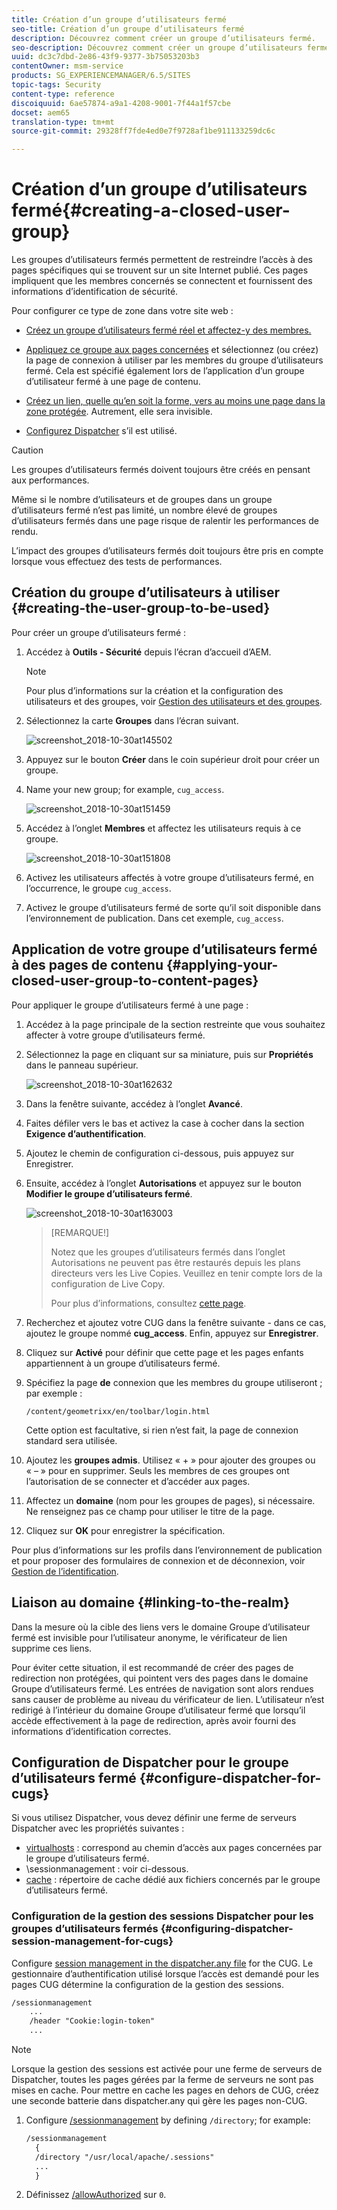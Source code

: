 ```yaml
---
title: Création d’un groupe d’utilisateurs fermé
seo-title: Création d’un groupe d’utilisateurs fermé
description: Découvrez comment créer un groupe d’utilisateurs fermé.
seo-description: Découvrez comment créer un groupe d’utilisateurs fermé.
uuid: dc3c7dbd-2e86-43f9-9377-3b75053203b3
contentOwner: msm-service
products: SG_EXPERIENCEMANAGER/6.5/SITES
topic-tags: Security
content-type: reference
discoiquuid: 6ae57874-a9a1-4208-9001-7f44a1f57cbe
docset: aem65
translation-type: tm+mt
source-git-commit: 29328ff7fde4ed0e7f9728af1be911133259dc6c

---
```



# Création d’un groupe d’utilisateurs fermé{#creating-a-closed-user-group}

Les groupes d’utilisateurs fermés permettent de restreindre l’accès à des pages spécifiques qui se trouvent sur un site Internet publié. Ces pages impliquent que les membres concernés se connectent et fournissent des informations d’identification de sécurité.

Pour configurer ce type de zone dans votre site web :

* [Créez un groupe d’utilisateurs fermé réel et affectez-y des membres.](#creating-the-user-group-to-be-used)

* [Appliquez ce groupe aux pages concernées](#applying-your-closed-user-group-to-content-pages) et sélectionnez (ou créez) la page de connexion à utiliser par les membres du groupe d’utilisateurs fermé. Cela est spécifié également lors de l’application d’un groupe d’utilisateur fermé à une page de contenu.

* [Créez un lien, quelle qu’en soit la forme, vers au moins une page dans la zone protégée](#linking-to-the-realm). Autrement, elle sera invisible.
* [Configurez Dispatcher](#configure-dispatcher-for-cugs) s’il est utilisé.

>[!CAUTION]
>
>Les groupes d’utilisateurs fermés doivent toujours être créés en pensant aux performances.
>
>Même si le nombre d’utilisateurs et de groupes dans un groupe d’utilisateurs fermé n’est pas limité, un nombre élevé de groupes d’utilisateurs fermés dans une page risque de ralentir les performances de rendu.
>
>L’impact des groupes d’utilisateurs fermés doit toujours être pris en compte lorsque vous effectuez des tests de performances.

## Création du groupe d’utilisateurs à utiliser {#creating-the-user-group-to-be-used}

Pour créer un groupe d’utilisateurs fermé :

1. Accédez à **Outils - Sécurité** depuis l’écran d’accueil d’AEM.

   >[!NOTE]
   >
   >Pour plus d’informations sur la création et la configuration des utilisateurs et des groupes, voir [Gestion des utilisateurs et des groupes](/help/sites-administering/security.md#managing-users-and-groups).

1. Sélectionnez la carte **Groupes** dans l’écran suivant.

   ![screenshot_2018-10-30at145502](assets/screenshot_2018-10-30at145502.png)

1. Appuyez sur le bouton **Créer** dans le coin supérieur droit pour créer un groupe.
1. Name your new group; for example, `cug_access`.

   ![screenshot_2018-10-30at151459](assets/screenshot_2018-10-30at151459.png)

1. Accédez à l’onglet **Membres** et affectez les utilisateurs requis à ce groupe.

   ![screenshot_2018-10-30at151808](assets/screenshot_2018-10-30at151808.png)

1. Activez les utilisateurs affectés à votre groupe d’utilisateurs fermé, en l’occurrence, le groupe `cug_access`.
1. Activez le groupe d’utilisateurs fermé de sorte qu’il soit disponible dans l’environnement de publication. Dans cet exemple, `cug_access`.

## Application de votre groupe d’utilisateurs fermé à des pages de contenu {#applying-your-closed-user-group-to-content-pages}

Pour appliquer le groupe d’utilisateurs fermé à une page :

1. Accédez à la page principale de la section restreinte que vous souhaitez affecter à votre groupe d’utilisateurs fermé.
1. Sélectionnez la page en cliquant sur sa miniature, puis sur **Propriétés** dans le panneau supérieur.

   ![screenshot_2018-10-30at162632](assets/screenshot_2018-10-30at162632.png)

1. Dans la fenêtre suivante, accédez à l’onglet **Avancé**.
1. Faites défiler vers le bas et activez la case à cocher dans la section **Exigence d’authentification**.

1. Ajoutez le chemin de configuration ci-dessous, puis appuyez sur Enregistrer.
1. Ensuite, accédez à l’onglet **Autorisations** et appuyez sur le bouton **Modifier le groupe d’utilisateurs fermé**.

   ![screenshot_2018-10-30at163003](assets/screenshot_2018-10-30at163003.png)

   >[REMARQUE!]
   >
   > Notez que les groupes d’utilisateurs fermés dans l’onglet Autorisations ne peuvent pas être restaurés depuis les plans directeurs vers les Live Copies. Veuillez en tenir compte lors de la configuration de Live Copy.
   >
   > Pour plus d’informations, consultez [cette page](closed-user-groups.md#aem-livecopy).

1. Recherchez et ajoutez votre CUG dans la fenêtre suivante - dans ce cas, ajoutez le groupe nommé **cug_access**. Enfin, appuyez sur **Enregistrer**.
1. Cliquez sur **Activé** pour définir que cette page et les pages enfants appartiennent à un groupe d’utilisateurs fermé.
1. Spécifiez la page **de** connexion que les membres du groupe utiliseront ; par exemple :

   `/content/geometrixx/en/toolbar/login.html`

   Cette option est facultative, si rien n’est fait, la page de connexion standard sera utilisée.

1. Ajoutez les **groupes admis**. Utilisez « + » pour ajouter des groupes ou « – » pour en supprimer. Seuls les membres de ces groupes ont l’autorisation de se connecter et d’accéder aux pages.
1. Affectez un **domaine** (nom pour les groupes de pages), si nécessaire. Ne renseignez pas ce champ pour utiliser le titre de la page.
1. Cliquez sur **OK** pour enregistrer la spécification.

Pour plus d’informations sur les profils dans l’environnement de publication et pour proposer des formulaires de connexion et de déconnexion, voir [Gestion de l’identification](/help/sites-administering/identity-management.md).

## Liaison au domaine {#linking-to-the-realm}

Dans la mesure où la cible des liens vers le domaine Groupe d’utilisateur fermé est invisible pour l’utilisateur anonyme, le vérificateur de lien supprime ces liens.

Pour éviter cette situation, il est recommandé de créer des pages de redirection non protégées, qui pointent vers des pages dans le domaine Groupe d’utilisateurs fermé. Les entrées de navigation sont alors rendues sans causer de problème au niveau du vérificateur de lien. L’utilisateur n’est redirigé à l’intérieur du domaine Groupe d’utilisateur fermé que lorsqu’il accède effectivement à la page de redirection, après avoir fourni des informations d’identification correctes.

## Configuration de Dispatcher pour le groupe d’utilisateurs fermé {#configure-dispatcher-for-cugs}

Si vous utilisez Dispatcher, vous devez définir une ferme de serveurs Dispatcher avec les propriétés suivantes :

* [virtualhosts](https://helpx.adobe.com/experience-manager/dispatcher/using/dispatcher-configuration.html#identifying-virtual-hosts-virtualhosts) : correspond au chemin d’accès aux pages concernées par le groupe d’utilisateurs fermé.
* \sessionmanagement : voir ci-dessous.
* [cache](https://helpx.adobe.com/experience-manager/dispatcher/using/dispatcher-configuration.html#configuring-the-dispatcher-cache-cache) : répertoire de cache dédié aux fichiers concernés par le groupe d’utilisateurs fermé.

### Configuration de la gestion des sessions Dispatcher pour les groupes d’utilisateurs fermés {#configuring-dispatcher-session-management-for-cugs}

Configure [session management in the dispatcher.any file](https://helpx.adobe.com/experience-manager/dispatcher/using/dispatcher-configuration.html#enabling-secure-sessions-sessionmanagement) for the CUG. Le gestionnaire d’authentification utilisé lorsque l’accès est demandé pour les pages CUG détermine la configuration de la gestion des sessions.

```xml
/sessionmanagement
    ...
    /header "Cookie:login-token"
    ...
```

>[!NOTE]
>
>Lorsque la gestion des sessions est activée pour une ferme de serveurs de Dispatcher, toutes les pages gérées par la ferme de serveurs ne sont pas mises en cache. Pour mettre en cache les pages en dehors de CUG, créez une seconde batterie dans dispatcher.any
>qui gère les pages non-CUG.

1. Configure [/sessionmanagement](https://helpx.adobe.com/experience-manager/dispatcher/using/dispatcher-configuration.html#enabling-secure-sessions-sessionmanagement) by defining `/directory`; for example:

   ```xml
   /sessionmanagement
     {
     /directory "/usr/local/apache/.sessions"
     ...
     }
   ```

1. Définissez [/allowAuthorized](https://helpx.adobe.com/experience-manager/dispatcher/using/dispatcher-configuration.html#caching-when-authentication-is-used) sur `0`.

